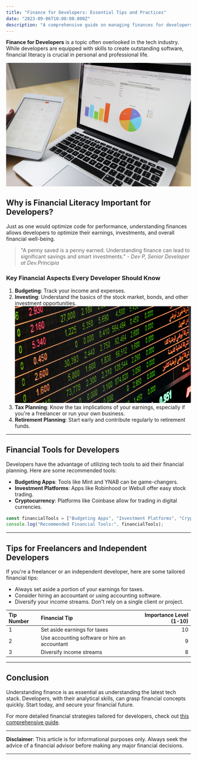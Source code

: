 ```yaml
---
title: "Finance for Developers: Essential Tips and Practices"
date: "2023-09-06T10:00:00.000Z"
description: "A comprehensive guide on managing finances for developers"
---
```


**Finance for Developers** is a topic often overlooked in the tech industry. While developers are equipped with skills to create outstanding software, financial literacy is crucial in personal and professional life.

![Developer at Work](../../../src/images/budget.jpg "Developer engrossed in coding")

## Why is Financial Literacy Important for Developers?

Just as one would optimize code for performance, understanding finances allows developers to optimize their earnings, investments, and overall financial well-being.

> "A penny saved is a penny earned. Understanding finance can lead to significant savings and smart investments." - _Dev P, Senior Developer at Dev.Principia_

### Key Financial Aspects Every Developer Should Know

1. **Budgeting**: Track your income and expenses.
2. **Investing**: Understand the basics of the stock market, bonds, and other investment opportunities.
   ![Budgeting Image](../../../src/images/finance.jpg "Developer budgeting on a laptop")
3. **Tax Planning**: Know the tax implications of your earnings, especially if you're a freelancer or run your own business.
4. **Retirement Planning**: Start early and contribute regularly to retirement funds.

---

## Financial Tools for Developers

Developers have the advantage of utilizing tech tools to aid their financial planning. Here are some recommended tools:

- **Budgeting Apps**: Tools like Mint and YNAB can be game-changers.
- **Investment Platforms**: Apps like Robinhood or Webull offer easy stock trading.
- **Cryptocurrency**: Platforms like Coinbase allow for trading in digital currencies.

```javascript
const financialTools = ["Budgeting Apps", "Investment Platforms", "Cryptocurrency"];
console.log("Recommended Financial Tools:", financialTools);
```

---

## Tips for Freelancers and Independent Developers

If you're a freelancer or an independent developer, here are some tailored financial tips:

- Always set aside a portion of your earnings for taxes.
- Consider hiring an accountant or using accounting software.
- Diversify your income streams. Don't rely on a single client or project.

| Tip Number | Financial Tip                                              | Importance Level (1-10) |
| :--------- | :--------------------------------------------------------- | ----------------------: |
| 1          | Set aside earnings for taxes                               |                      10 |
| 2          | Use accounting software or hire an accountant              |                       9 |
| 3          | Diversify income streams                                   |                       8 |

---

## Conclusion

Understanding finance is as essential as understanding the latest tech stack. Developers, with their analytical skills, can grasp financial concepts quickly. Start today, and secure your financial future.

For more detailed financial strategies tailored for developers, check out [this comprehensive guide](http://financefordevelopers.com).

---

**Disclaimer**: This article is for informational purposes only. Always seek the advice of a financial advisor before making any major financial decisions.

---
